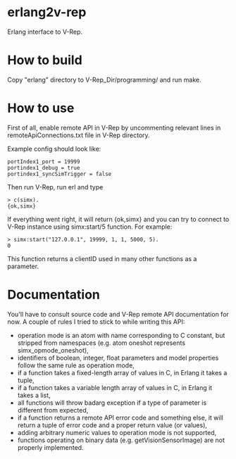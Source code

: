 erlang2v-rep
============

Erlang interface to V-Rep.

How to build
============

Copy "erlang" directory to V-Rep_Dir/programming/ and run make.

How to use
==========

First of all, enable remote API in V-Rep by uncommenting relevant lines in
remoteApiConnections.txt file in V-Rep directory.

Example config should look like:

    portIndex1_port = 19999
    portindex1_debug = true
    portindex1_syncSimTrigger = false

Then run V-Rep, run erl and type

    > c(simx).
    {ok,simx}

If everything went right, it will return {ok,simx} and you can try to connect
to V-Rep instance using simx:start/5 function. For example:

    > simx:start("127.0.0.1", 19999, 1, 1, 5000, 5).
    0

This function returns a clientID used in many other functions as a parameter.

Documentation
=============

You'll have to consult source code and V-Rep remote API documentation for now. A couple of rules I tried to stick to
while writing this API:

* operation mode is an atom with name corresponding to C constant, but stripped
from namespaces (e.g. atom oneshot represents simx_opmode_oneshot),
* identifiers of boolean, integer, float parameters and model properties follow the same rule as
operation mode,
* if a function takes a fixed-length array of values in C, in Erlang it takes a tuple,
* if a function takes a variable length array of values in C, in Erlang it takes a list,
* all functions will throw badarg exception if a type of parameter is different from expected,
* if a function returns a remote API error code and something else, it will return a tuple of
error code and a proper return value (or values),
* adding arbitrary numeric values to operation mode is not supported,
* functions operating on binary data (e.g. getVisionSensorImage) are not properly implemented.
